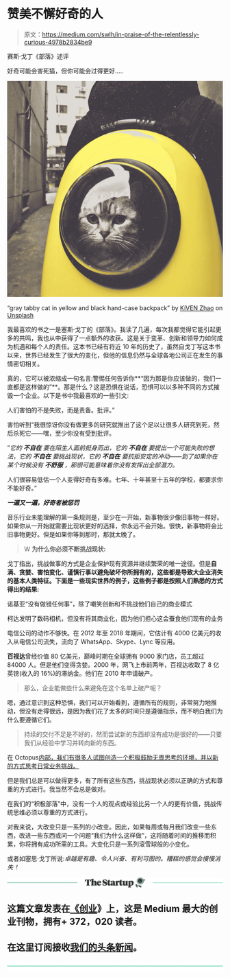 # 赞美不懈好奇的人

> 原文：<https://medium.com/swlh/in-praise-of-the-relentlessly-curious-4978b2834be9>

赛斯·戈丁《部落》述评

好奇可能会害死猫，但你可能会过得更好…..

![](img/94602072377e94ab1f5b32c9d1e843b4.png)

“gray tabby cat in yellow and black hand-case backpack” by [KiVEN Zhao](https://unsplash.com/@kivenzhao?utm_source=medium&utm_medium=referral) on [Unsplash](https://unsplash.com?utm_source=medium&utm_medium=referral)

我最喜欢的书之一是塞斯·戈丁的《部落》。我读了几遍，每次我都觉得它能引起更多的共鸣，我也从中获得了一点额外的收获。这是关于变革、创新和领导力如何成为机遇和每个人的责任。这本书已经有将近 10 年的历史了，虽然自戈丁写这本书以来，世界已经发生了很大的变化，但他的信息仍然与全球各地公司正在发生的事情密切相关。

真的，它可以被浓缩成一句名言:警惕任何告诉你**“因为那是你应该做的，我们一直都是这样做的”**。那是什么？这是恐惧在说话，恐惧可以以多种不同的方式摧毁一个企业。以下是书中我最喜欢的一些引文:

人们害怕的不是失败，而是责备。批评。”

害怕听到“我很惊讶你没有做更多的研究就推出了这个足以让很多人研究到死，然后杀死它——嘿，至少你没有受到批评。

”*它的* ***不自在*** *要在陌生人面前挺身而出，它的* ***不自在*** *要提出一个可能失败的想法，它的* ***不自在*** *要挑战现状，它的* ***不自在*** *要抗拒安定的冲动——到了如果你在某个时候没有* ***不舒服*** *，那很可能意味着你没有发挥出全部潜力。*

人们很容易低估一个人变得好奇有多难。七年、十年甚至十五年的学校，都要求你不能好奇。”

***一遍又一遍，好奇者被惩罚***

音乐行业未能理解的第一条规则是，至少在一开始，新事物很少像旧事物一样好。如果你从一开始就需要比现状更好的选择，你永远不会开始。很快，新事物将会比旧事物更好。但是如果你等到那时，那就太晚了。

> W **为什么你必须不断挑战现状:**

戈丁指出，挑战做事的方式是企业保护现有资源并继续繁荣的唯一途径。但是**自满、贪婪、害怕变化、谨慎行事以避免破坏你所拥有的，这些都是导致大企业消失的基本人类特征。下面是一些现实世界的例子，这些例子都是按照人们熟悉的方式得出的结果:**

诺基亚“没有做错任何事”，除了嘲笑创新和不挑战他们自己的商业模式

柯达发明了数码相机，但没有将其商业化，因为他们担心这会蚕食他们现有的业务

电信公司的动作不够快。在 2012 年至 2018 年期间，它估计有 4000 亿美元的收入从电信公司流失，流向了 WhatsApp、Skype、Lync 等应用。

**百视达**曾经价值 80 亿美元，巅峰时期在全球拥有 9000 家门店，员工超过 84000 人。但是他们变得贪婪。2000 年，网飞上市前两年，百视达收取了 8 亿英镑(收入的 16%)的滞纳金。他们在 2010 年申请破产。

> 那么，企业能做些什么来避免在这个名单上破产呢？

嗯，通过意识到这种恐惧，我们可以开始看到，遵循所有的规则，非常努力地推动，但没有走得很远，是因为我们花了太多的时间只是遵循指示，而不明白我们为什么要遵循它们。

> 持续的交付不足是不好的，然而尝试新的东西却没有成功是很好的——只要我们从经验中学习并转向新的东西。

在 Octopus[内部，我们有很多人试图创造一个积极鼓励无畏思考的环境，并以新的方式思考日常业务挑战。](http://www.octopusgroup.com)

但是我们总是可以做得更多，有了所有这些东西，挑战现状必须以正确的方式和尊重的方式进行。我当然不会总是做对。

在我们的“积极部落”中，没有一个人的观点或经验比另一个人的更有价值，挑战传统思维必须以尊重的方式进行。

对我来说，大改变只是一系列的小改变。因此，如果每周或每月我们改变一些东西，改进一些东西或问一个问题“我们为什么这样做”，这将随着时间的推移而积累，你将拥有成功所需的工具。大变化只是一系列滚雪球般的小变化。

或者如塞思·戈丁所说:*卓越是有趣、令人兴奋、有利可图的。糟糕的感觉会慢慢消失！*

[![](img/308a8d84fb9b2fab43d66c117fcc4bb4.png)](https://medium.com/swlh)

## 这篇文章发表在[《创业](https://medium.com/swlh)》上，这是 Medium 最大的创业刊物，拥有+ 372，020 读者。

## 在这里订阅接收[我们的头条新闻](http://growthsupply.com/the-startup-newsletter/)。

[![](img/b0164736ea17a63403e660de5dedf91a.png)](https://medium.com/swlh)